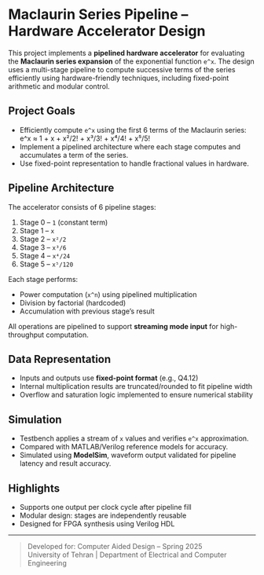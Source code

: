 # Maclaurin Series Pipeline – Hardware Accelerator Design

This project implements a **pipelined hardware accelerator** for evaluating the **Maclaurin series expansion** of the exponential function `e^x`. The design uses a multi-stage pipeline to compute successive terms of the series efficiently using hardware-friendly techniques, including fixed-point arithmetic and modular control.

## Project Goals

- Efficiently compute `e^x` using the first 6 terms of the Maclaurin series:
  \
  e^x ≈ 1 + x + x²/2! + x³/3! + x⁴/4! + x⁵/5!
- Implement a pipelined architecture where each stage computes and accumulates a term of the series.
- Use fixed-point representation to handle fractional values in hardware.

## Pipeline Architecture

The accelerator consists of 6 pipeline stages:
1. Stage 0 – `1` (constant term)
2. Stage 1 – `x`
3. Stage 2 – `x²/2`
4. Stage 3 – `x³/6`
5. Stage 4 – `x⁴/24`
6. Stage 5 – `x⁵/120`

Each stage performs:
- Power computation (`x^n`) using pipelined multiplication
- Division by factorial (hardcoded)
- Accumulation with previous stage’s result

All operations are pipelined to support **streaming mode input** for high-throughput computation.

## Data Representation

- Inputs and outputs use **fixed-point format** (e.g., Q4.12)
- Internal multiplication results are truncated/rounded to fit pipeline width
- Overflow and saturation logic implemented to ensure numerical stability

## Simulation

- Testbench applies a stream of `x` values and verifies `e^x` approximation.
- Compared with MATLAB/Verilog reference models for accuracy.
- Simulated using **ModelSim**, waveform output validated for pipeline latency and result accuracy.

## Highlights

- Supports one output per clock cycle after pipeline fill
- Modular design: stages are independently reusable
- Designed for FPGA synthesis using Verilog HDL

---

> Developed for: Computer Aided Design – Spring 2025  
> University of Tehran | Department of Electrical and Computer Engineering  